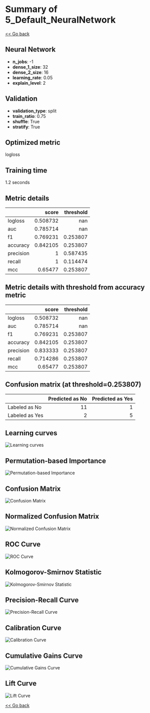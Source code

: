 # Summary of 5_Default_NeuralNetwork

[<< Go back](../README.md)


## Neural Network
- **n_jobs**: -1
- **dense_1_size**: 32
- **dense_2_size**: 16
- **learning_rate**: 0.05
- **explain_level**: 2

## Validation
 - **validation_type**: split
 - **train_ratio**: 0.75
 - **shuffle**: True
 - **stratify**: True

## Optimized metric
logloss

## Training time

1.2 seconds

## Metric details
|           |    score |   threshold |
|:----------|---------:|------------:|
| logloss   | 0.508732 |  nan        |
| auc       | 0.785714 |  nan        |
| f1        | 0.769231 |    0.253807 |
| accuracy  | 0.842105 |    0.253807 |
| precision | 1        |    0.587435 |
| recall    | 1        |    0.114474 |
| mcc       | 0.65477  |    0.253807 |


## Metric details with threshold from accuracy metric
|           |    score |   threshold |
|:----------|---------:|------------:|
| logloss   | 0.508732 |  nan        |
| auc       | 0.785714 |  nan        |
| f1        | 0.769231 |    0.253807 |
| accuracy  | 0.842105 |    0.253807 |
| precision | 0.833333 |    0.253807 |
| recall    | 0.714286 |    0.253807 |
| mcc       | 0.65477  |    0.253807 |


## Confusion matrix (at threshold=0.253807)
|                |   Predicted as No |   Predicted as Yes |
|:---------------|------------------:|-------------------:|
| Labeled as No  |                11 |                  1 |
| Labeled as Yes |                 2 |                  5 |

## Learning curves
![Learning curves](learning_curves.png)

## Permutation-based Importance
![Permutation-based Importance](permutation_importance.png)
## Confusion Matrix

![Confusion Matrix](confusion_matrix.png)


## Normalized Confusion Matrix

![Normalized Confusion Matrix](confusion_matrix_normalized.png)


## ROC Curve

![ROC Curve](roc_curve.png)


## Kolmogorov-Smirnov Statistic

![Kolmogorov-Smirnov Statistic](ks_statistic.png)


## Precision-Recall Curve

![Precision-Recall Curve](precision_recall_curve.png)


## Calibration Curve

![Calibration Curve](calibration_curve_curve.png)


## Cumulative Gains Curve

![Cumulative Gains Curve](cumulative_gains_curve.png)


## Lift Curve

![Lift Curve](lift_curve.png)



[<< Go back](../README.md)

